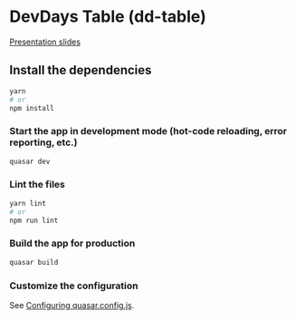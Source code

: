# DevDays Table (dd-table)

[Presentation slides](https://docs.google.com/presentation/d/18LJGHVeE-j5S7XcOWjs0Y28_TE-FkneO9gTm6vKK-Rc/edit?usp=sharing)

## Install the dependencies
```bash
yarn
# or
npm install
```

### Start the app in development mode (hot-code reloading, error reporting, etc.)
```bash
quasar dev
```


### Lint the files
```bash
yarn lint
# or
npm run lint
```


### Build the app for production
```bash
quasar build
```

### Customize the configuration
See [Configuring quasar.config.js](https://v2.quasar.dev/quasar-cli-vite/quasar-config-js).
